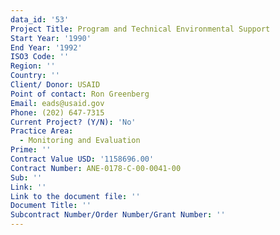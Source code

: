 ```yaml
---
data_id: '53'
Project Title: Program and Technical Environmental Support
Start Year: '1990'
End Year: '1992'
ISO3 Code: ''
Region: ''
Country: ''
Client/ Donor: USAID
Point of contact: Ron Greenberg
Email: eads@usaid.gov
Phone: (202) 647-7315
Current Project? (Y/N): 'No'
Practice Area:
  - Monitoring and Evaluation
Prime: ''
Contract Value USD: '1158696.00'
Contract Number: ANE-0178-C-00-0041-00
Sub: ''
Link: ''
Link to the document file: ''
Document Title: ''
Subcontract Number/Order Number/Grant Number: ''
---
```

